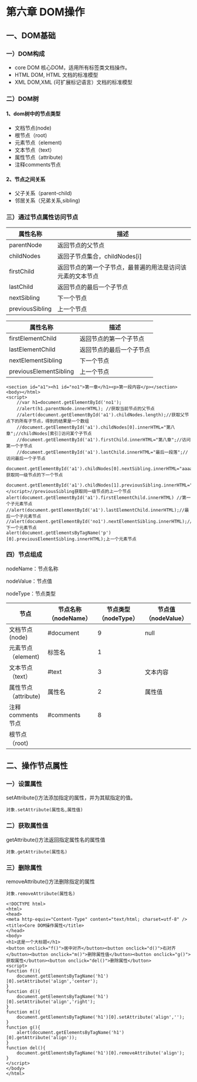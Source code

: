 

# 第六章 DOM操作

## 一、DOM基础

### 一）DOM构成

- core DOM  核心DOM，适用所有标签类文档操作。
- HTML DOM, HTML 文档的标准模型
- XML DOM,XML (可扩展标记语言）文档的标准模型

### 二）DOM树

#### 1、dom树中的节点类型

- 文档节点(node)
- 根节点（root)
- 元素节点（element)
- 文本节点（text）
- 属性节点（attribute)
- 注释comments节点

#### 2、节点之间关系

- 父子关系（parent-child)
- 邻居关系（兄弟关系,sibling)

### 三）通过节点属性访问节点

| **属性名称**    | 描述                                                       |
| --------------- | ---------------------------------------------------------- |
| parentNode      | 返回节点的父节点                                           |
| childNodes      | 返回子节点集合，childNodes[i]                              |
| firstChild      | 返回节点的第一个子节点，最普遍的用法是访问该元素的文本节点 |
| lastChild       | 返回节点的最后一个子节点                                   |
| nextSibling     | 下一个节点                                                 |
| previousSibling | 上一个节点                                                 |

| **属性名称**           | 描述                     |
| ---------------------- | ------------------------ |
| firstElementChild      | 返回节点的第一个子节点   |
| lastElementChild       | 返回节点的最后一个子节点 |
| nextElementSibling     | 下一个节点               |
| previousElementSibling | 上一个节点               |

```
<section id="a1"><h1 id="no1">第一章</h1><p>第一段内容</p></section><body></html>
<script>
	//var h1=document.getElementById('no1');
	//alert(h1.parentNode.innerHTML); //获取当前节点的父节点
	//alert(document.getElementById('a1').childNodes.length);//获取父节点下的所有子节点，得到的结果是一个数组
	//document.getElementById('a1').childNodes[0].innerHTML="第八章";//childNodes[索引]访问某个子节点
	//document.getElementById('a1').firstChild.innerHTML="第八章";//访问第一个子节点
	//document.getElementById('a1').lastChild.innerHTML="最后一段落";//访问最后一个子节点
	document.getElementById('a1').childNodes[0].nextSibling.innerHTML="aaaaaaa";//nextSibling获取同一级节点的下一个节点
	document.getElementById('a1').childNodes[1].previousSibling.innerHTML="kkkkkkkkk";
</script>//previousSibling获取同一级节点的上一个节点
alert(document.getElementById('a1').firstElementChild.innerHTML) //第一个子元素节点
//alert(document.getElementById('a1').lastElementChild.innerHTML);//最后一个子元素节点
//alert(document.getElementById('no1').nextElementSibling.innerHTML);//下一个元素节点
alert(document.getElementsByTagName('p')[0].previousElementSibling.innerHTML);上一个元素节点
```

### 四）节点组成

nodeName：节点名称

nodeValue：节点值

nodeType：节点类型

| 节点                 | 节点名称（nodeName） | 节点类型（nodeType） | 节点值（nodeValue） |
| -------------------- | -------------------- | -------------------- | ------------------- |
| 文档节点(node)       | #document            | 9                    | null                |
| 元素节点（element)   | 标签名               | 1                    |                     |
| 文本节点（text）     | #text                | 3                    | 文本内容            |
| 属性节点（attribute) | 属性名               | 2                    | 属性值              |
| 注释comments节点     | #comments            | 8                    |                     |
| 根节点（root)        |                      |                      |                     |

## 二、操作节点属性

### 一）设置属性

setAttribute()方法添加指定的属性，并为其赋指定的值。

```
对象.setAttribute(属性名,属性值)
```

### 二）获取属性值

getAttribute()方法返回指定属性名的属性值

```
对象.getAttribute(属性名)
```

### 三）删除属性

removeAttribute()方法删除指定的属性

```
对象.removeAttribute(属性名)
```



```
<!DOCTYPE html>
<html>
<head>
<meta http-equiv="Content-Type" content="text/html; charset=utf-8" />
<title>Core DOM操作属性</title>
</head>
<body>
<h1>这是一个大标题</h1>
<button onclick="f()">居中对齐</button><button onclick="d()">右对齐</button><button onclick="m()">删除属性值</button><button onclick="g()">获取属性</button><button onclick="del()">删除属性</button>
<script>
function f(){
	document.getElementsByTagName('h1')[0].setAttribute('align','center');
}
function d(){
	document.getElementsByTagName('h1')[0].setAttribute('align','right');
}
function m(){
	document.getElementsByTagName('h1')[0].setAttribute('align','');
}
function g(){
	alert(document.getElementsByTagName('h1')[0].getAttribute('align'));
}
function del(){
	document.getElementsByTagName('h1')[0].removeAttribute('align');
}
</script>
</body>
</html>

```



